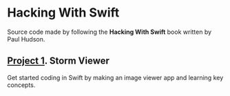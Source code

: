 
# Hacking With Swift

Source code made by following the **Hacking With Swift** book written by Paul Hudson.


## [Project 1](Project1). Storm Viewer

Get started coding in Swift by making an image viewer app and learning key concepts.





